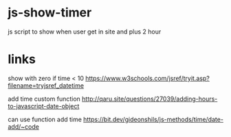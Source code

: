 # js-show-timer
js script to show when user get in site and plus 2 hour

# links
show with zero if time < 10
https://www.w3schools.com/jsref/tryit.asp?filename=tryjsref_datetime

add time custom function
http://qaru.site/questions/27039/adding-hours-to-javascript-date-object

can use function add time
https://bit.dev/gideonshils/js-methods/time/date-add/~code